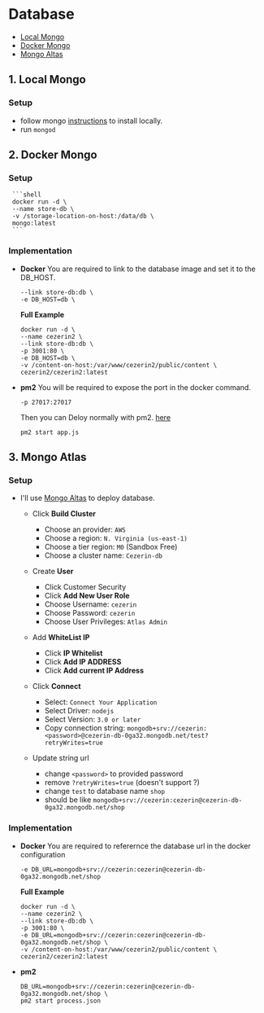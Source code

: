 # Database

- [Local Mongo](#1-local-mongo)
- [Docker Mongo](#2-docker-mongo)
- [Mongo Altas](#3-mongo-altas)

## 1. Local Mongo

### Setup

- follow mongo [instructions](https://docs.mongodb.com/manual/installation/) to install locally.
- run `mongod`

## 2. Docker Mongo

### Setup

     ```shell
     docker run -d \
     --name store-db \
     -v /storage-location-on-host:/data/db \
     mongo:latest
     ```

### Implementation

- **Docker**
  You are required to link to the database image and set it to the DB_HOST.

  ```shell
  --link store-db:db \
  -e DB_HOST=db \
  ```

  **Full Example**

  ```shell
  docker run -d \
  --name cezerin2 \
  --link store-db:db \
  -p 3001:80 \
  -e DB_HOST=db \
  -v /content-on-host:/var/www/cezerin2/public/content \
  cezerin2/cezerin2:latest
  ```

- **pm2**
  You will be required to expose the port in the docker command.

  ```shell
  -p 27017:27017
  ```

  Then you can Deloy normally with pm2. [here](using-source-code)

  ```shell
  pm2 start app.js
  ```

## 3. Mongo Atlas

### Setup

- I'll use [Mongo Altas](https://cloud.mongodb.com/) to deploy database.

  - Click **Build Cluster**

    - Choose an provider: `AWS`
    - Choose a region: `N. Virginia (us-east-1)`
    - Choose a tier region: `M0` (Sandbox Free)
    - Choose a cluster name: `Cezerin-db`

  - Create **User**

    - Click Customer Security
    - Click **Add New User Role**
    - Choose Username: `cezerin`
    - Choose Password: `cezerin`
    - Choose User Privileges: `Atlas Admin`

  - Add **WhiteList IP**

    - Click **IP Whitelist**
    - Click **Add IP ADDRESS**
    - Click **Add current IP Address**

  - Click **Connect**

    - Select: `Connect Your Application`
    - Select Driver: `nodejs`
    - Select Version: `3.0 or later`
    - Copy connection string: `mongodb+srv://cezerin:<password>@cezerin-db-0ga32.mongodb.net/test?retryWrites=true`

  - Update string url
    - change `<password>` to provided password
    - remove `?retryWrites=true` (doesn't support ?)
    - change `test` to database name `shop`
    - should be like `mongodb+srv://cezerin:cezerin@cezerin-db-0ga32.mongodb.net/shop`

### Implementation

- **Docker**
  You are required to referernce the database url in the docker configuration

  ```shell
  -e DB_URL=mongodb+srv://cezerin:cezerin@cezerin-db-0ga32.mongodb.net/shop
  ```

  **Full Example**

  ```shell
  docker run -d \
  --name cezerin2 \
  --link store-db:db \
  -p 3001:80 \
  -e DB_URL=mongodb+srv://cezerin:cezerin@cezerin-db-0ga32.mongodb.net/shop \
  -v /content-on-host:/var/www/cezerin2/public/content \
  cezerin2/cezerin2:latest
  ```

- **pm2**

  ```shell
  DB_URL=mongodb+srv://cezerin:cezerin@cezerin-db-0ga32.mongodb.net/shop \
  pm2 start process.json
  ```
